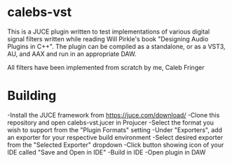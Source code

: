 # calebs-vst
This is a JUCE plugin written to test implementations of various digital signal filters written while reading Will Pirkle's book "Designing Audio Plugins in C++". The plugin can be compiled as a standalone, or as a VST3, AU, and AAX and run in an appropriate DAW.

All filters have been implemented from scratch by me, Caleb Fringer

# Building
-Install the JUCE framework from https://juce.com/download/
-Clone this repository and open calebs-vst.jucer in Projucer
-Select the format you wish to support from the "Plugin Formats" setting
-Under "Exporters", add an exporter for your respective build environment
-Select desired exporter from the "Selected Exporter" dropdown
-Click button showing icon of your IDE called "Save and Open in IDE"
-Build in IDE
-Open plugin in DAW
